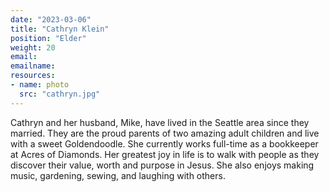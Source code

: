 ```yaml
---
date: "2023-03-06"
title: "Cathryn Klein"
position: "Elder"
weight: 20
email:
emailname:
resources:
- name: photo
  src: "cathryn.jpg"
---
```


Cathryn and her husband, Mike, have lived in the Seattle area since they married. They are the proud parents of two amazing adult children and live with a sweet Goldendoodle. She currently works full-time as a bookkeeper at Acres of Diamonds. Her greatest joy in life is to walk with people as they discover their value, worth and purpose in Jesus. She also enjoys making music, gardening, sewing, and laughing with others.

